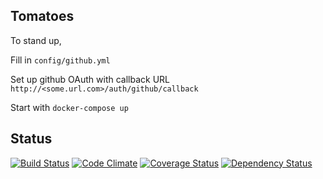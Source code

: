 ## Tomatoes

To stand up,

Fill in `config/github.yml`

Set up github OAuth with callback URL `http://<some.url.com>/auth/github/callback`

Start with `docker-compose up`


## Status

[![Build Status](https://travis-ci.org/tomatoes-app/tomatoes.svg?branch=master)](https://travis-ci.org/tomatoes-app/tomatoes)
[![Code Climate](https://codeclimate.com/github/tomatoes-app/tomatoes/badges/gpa.svg)](https://codeclimate.com/github/tomatoes-app/tomatoes)
[![Coverage Status](https://coveralls.io/repos/github/tomatoes-app/tomatoes/badge.svg)](https://coveralls.io/github/tomatoes-app/tomatoes)
[![Dependency Status](https://gemnasium.com/badges/github.com/tomatoes-app/tomatoes.svg)](https://gemnasium.com/github.com/tomatoes-app/tomatoes)


